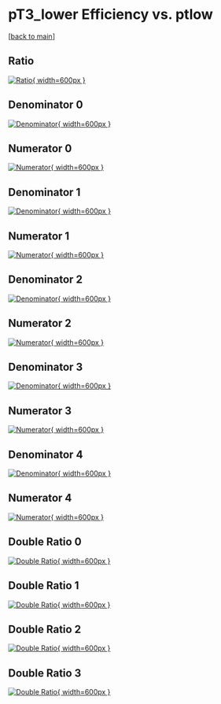 # pT3_lower Efficiency vs. ptlow

[[back to main](./)]



## Ratio

[![Ratio](../mtv/var/pT3_lower_loweta_0_-1_eff_ptlow.png){ width=600px }](../mtv/var/pT3_lower_loweta_0_-1_eff_ptlow.pdf)

## Denominator 0

[![Denominator](../mtv/den/pT3_lower_loweta_0_-1_eff_ptlow_den0.png){ width=600px }](../mtv/den/pT3_lower_loweta_0_-1_eff_ptlow_den0.pdf)

## Numerator 0

[![Numerator](../mtv/num/pT3_lower_loweta_0_-1_eff_ptlow_num0.png){ width=600px }](../mtv/num/pT3_lower_loweta_0_-1_eff_ptlow_num0.pdf)

## Denominator 1

[![Denominator](../mtv/den/pT3_lower_loweta_0_-1_eff_ptlow_den1.png){ width=600px }](../mtv/den/pT3_lower_loweta_0_-1_eff_ptlow_den1.pdf)

## Numerator 1

[![Numerator](../mtv/num/pT3_lower_loweta_0_-1_eff_ptlow_num1.png){ width=600px }](../mtv/num/pT3_lower_loweta_0_-1_eff_ptlow_num1.pdf)

## Denominator 2

[![Denominator](../mtv/den/pT3_lower_loweta_0_-1_eff_ptlow_den2.png){ width=600px }](../mtv/den/pT3_lower_loweta_0_-1_eff_ptlow_den2.pdf)

## Numerator 2

[![Numerator](../mtv/num/pT3_lower_loweta_0_-1_eff_ptlow_num2.png){ width=600px }](../mtv/num/pT3_lower_loweta_0_-1_eff_ptlow_num2.pdf)

## Denominator 3

[![Denominator](../mtv/den/pT3_lower_loweta_0_-1_eff_ptlow_den3.png){ width=600px }](../mtv/den/pT3_lower_loweta_0_-1_eff_ptlow_den3.pdf)

## Numerator 3

[![Numerator](../mtv/num/pT3_lower_loweta_0_-1_eff_ptlow_num3.png){ width=600px }](../mtv/num/pT3_lower_loweta_0_-1_eff_ptlow_num3.pdf)

## Denominator 4

[![Denominator](../mtv/den/pT3_lower_loweta_0_-1_eff_ptlow_den4.png){ width=600px }](../mtv/den/pT3_lower_loweta_0_-1_eff_ptlow_den4.pdf)

## Numerator 4

[![Numerator](../mtv/num/pT3_lower_loweta_0_-1_eff_ptlow_num4.png){ width=600px }](../mtv/num/pT3_lower_loweta_0_-1_eff_ptlow_num4.pdf)

## Double Ratio 0

[![Double Ratio](../mtv/ratio/pT3_lower_loweta_0_-1_eff_ptlow_ratio0.png){ width=600px }](../mtv/ratio/pT3_lower_loweta_0_-1_eff_ptlow_ratio0.pdf)

## Double Ratio 1

[![Double Ratio](../mtv/ratio/pT3_lower_loweta_0_-1_eff_ptlow_ratio1.png){ width=600px }](../mtv/ratio/pT3_lower_loweta_0_-1_eff_ptlow_ratio1.pdf)

## Double Ratio 2

[![Double Ratio](../mtv/ratio/pT3_lower_loweta_0_-1_eff_ptlow_ratio2.png){ width=600px }](../mtv/ratio/pT3_lower_loweta_0_-1_eff_ptlow_ratio2.pdf)

## Double Ratio 3

[![Double Ratio](../mtv/ratio/pT3_lower_loweta_0_-1_eff_ptlow_ratio3.png){ width=600px }](../mtv/ratio/pT3_lower_loweta_0_-1_eff_ptlow_ratio3.pdf)

